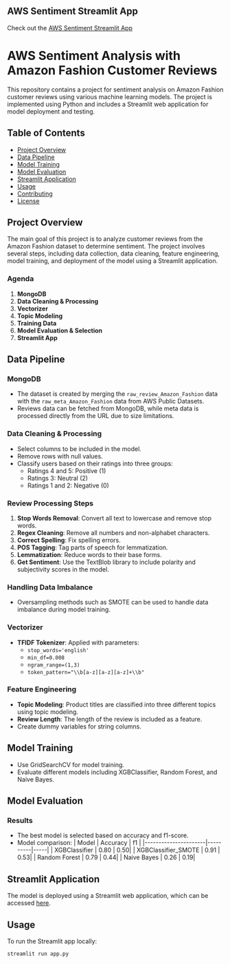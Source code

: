 ## AWS Sentiment Streamlit App

Check out the [AWS Sentiment Streamlit App](https://awsentiment.streamlit.app/)

# AWS Sentiment Analysis with Amazon Fashion Customer Reviews

This repository contains a project for sentiment analysis on Amazon Fashion customer reviews using various machine learning models. The project is implemented using Python and includes a Streamlit web application for model deployment and testing.

## Table of Contents
- [Project Overview](#project-overview)
- [Data Pipeline](#data-pipeline)
- [Model Training](#model-training)
- [Model Evaluation](#model-evaluation)
- [Streamlit Application](#streamlit-application)
- [Usage](#usage)
- [Contributing](#contributing)
- [License](#license)

## Project Overview

The main goal of this project is to analyze customer reviews from the Amazon Fashion dataset to determine sentiment. The project involves several steps, including data collection, data cleaning, feature engineering, model training, and deployment of the model using a Streamlit application.

### Agenda
1. **MongoDB**
2. **Data Cleaning & Processing**
3. **Vectorizer**
4. **Topic Modeling**
5. **Training Data**
6. **Model Evaluation & Selection**
7. **Streamlit App**

## Data Pipeline

### MongoDB
- The dataset is created by merging the `raw_review_Amazon_Fashion` data with the `raw_meta_Amazon_Fashion` data from AWS Public Datasets.
- Reviews data can be fetched from MongoDB, while meta data is processed directly from the URL due to size limitations.

### Data Cleaning & Processing
- Select columns to be included in the model.
- Remove rows with null values.
- Classify users based on their ratings into three groups:
  - Ratings 4 and 5: Positive (1)
  - Ratings 3: Neutral (2)
  - Ratings 1 and 2: Negative (0)

### Review Processing Steps
1. **Stop Words Removal**: Convert all text to lowercase and remove stop words.
2. **Regex Cleaning**: Remove all numbers and non-alphabet characters.
3. **Correct Spelling**: Fix spelling errors.
4. **POS Tagging**: Tag parts of speech for lemmatization.
5. **Lemmatization**: Reduce words to their base forms.
6. **Get Sentiment**: Use the TextBlob library to include polarity and subjectivity scores in the model.

### Handling Data Imbalance
- Oversampling methods such as SMOTE can be used to handle data imbalance during model training.

### Vectorizer
- **TFIDF Tokenizer**: Applied with parameters:
  - `stop_words='english'`
  - `min_df=0.008`
  - `ngram_range=(1,3)`
  - `token_pattern="\\b[a-z][a-z][a-z]+\\b"`

### Feature Engineering
- **Topic Modeling**: Product titles are classified into three different topics using topic modeling.
- **Review Length**: The length of the review is included as a feature.
- Create dummy variables for string columns.

## Model Training
- Use GridSearchCV for model training.
- Evaluate different models including XGBClassifier, Random Forest, and Naive Bayes.

## Model Evaluation

### Results
- The best model is selected based on accuracy and f1-score.
- Model comparison:
  | Model                | Accuracy | f1  |
  |----------------------|----------|-----|
  | XGBClassifier        | 0.80     | 0.50|
  | XGBClassifier_SMOTE  | 0.91     | 0.53|
  | Random Forest        | 0.79     | 0.44|
  | Naive Bayes          | 0.26     | 0.19|

## Streamlit Application

The model is deployed using a Streamlit web application, which can be accessed [here](https://awsentiment.streamlit.app/).

## Usage

To run the Streamlit app locally:
```sh
streamlit run app.py

